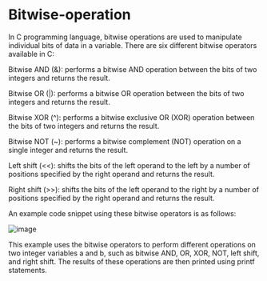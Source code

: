 # Bitwise-operation

In C programming language, bitwise operations are used to manipulate individual bits of data in a variable. There are six different bitwise operators available in C:

Bitwise AND (&): performs a bitwise AND operation between the bits of two integers and returns the result.

Bitwise OR (|): performs a bitwise OR operation between the bits of two integers and returns the result.

Bitwise XOR (^): performs a bitwise exclusive OR (XOR) operation between the bits of two integers and returns the result.

Bitwise NOT (~): performs a bitwise complement (NOT) operation on a single integer and returns the result.

Left shift (<<): shifts the bits of the left operand to the left by a number of positions specified by the right operand and returns the result.

Right shift (>>): shifts the bits of the left operand to the right by a number of positions specified by the right operand and returns the result.

An example code snippet using these bitwise operators is as follows:



![image](https://user-images.githubusercontent.com/91204160/230904239-a1c95dc3-1043-48b7-b98e-242dcf7648bd.png)


This example uses the bitwise operators to perform different operations on two integer variables a and b, such as bitwise AND, OR, XOR, NOT, left shift, and right shift. The results of these operations are then printed using printf statements.
